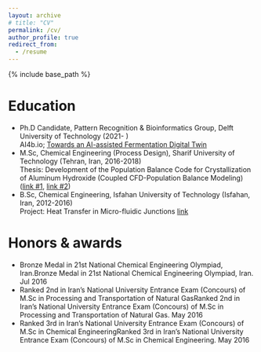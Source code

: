```yaml
---
layout: archive
# title: "CV"
permalink: /cv/
author_profile: true
redirect_from:
  - /resume
---
```


{% include base_path %}

Education
======
* Ph.D Candidate, Pattern Recognition & Bioinformatics Group, Delft University of Technology (2021- )  <br /> 
AI4b.io; [Towards an AI-assisted Fermentation Digital Twin​](https://www.ai4b.io/projects/towards-an-ai-assisted-fermentation-digital-twin/)
* M.Sc, Chemical Engineering (Process Design), Sharif University of Technology (Tehran, Iran, 2016-2018)  <br /> 
Thesis: Development of the Population Balance Code for Crystallization of Aluminum Hydroxide (Coupled CFD-Population Balance Modeling) ([link #1](http://library.sharif.ir/parvan/resource/455910/%D8%AA%D9%88%D8%B3%D8%B9%D9%87-%DA%A9%D8%AF-%D9%85%D9%88%D8%A7%D8%B2%D9%86%D9%87-%D8%AC%D9%85%D8%B9%DB%8C%D8%AA%DB%8C-%D9%88-%D8%A8%D8%B1%D8%B1%D8%B3%DB%8C-%D8%A2%D9%86-%D8%A8%D8%B1%D8%A7%DB%8C-%D9%85%D9%88%D8%B1%D8%AF-%D9%85%D8%B7%D8%A7%D9%84%D8%B9%D8%A7%D8%AA%DB%8C-%D8%AA%D8%B1%D8%B3%DB%8C%D8%A8-%D9%87%DB%8C%D8%AF%D8%B1%D8%A7%D8%AA-%D8%A2%D9%84%D9%88%D9%85%DB%8C%D9%86%D8%A7/&from=search&&query=%D9%85%D9%87%D8%AF%DB%8C%20%D9%86%D8%A7%D8%AF%D8%B1%DB%8C%20%D8%A8%D9%86%DB%8C&collectionPID=9&count=20&execute=true), [link #2](http://repository.sharif.edu/resource/455910/%D8%AA%D9%88%D8%B3%D8%B9%D9%87-%DA%A9%D8%AF-%D9%85%D9%88%D8%A7%D8%B2%D9%86%D9%87-%D8%AC%D9%85%D8%B9%DB%8C%D8%AA%DB%8C-%D9%88-%D8%A8%D8%B1%D8%B1%D8%B3%DB%8C-%D8%A2%D9%86-%D8%A8%D8%B1%D8%A7%DB%8C-%D9%85%D9%88%D8%B1%D8%AF-%D9%85%D8%B7%D8%A7%D9%84%D8%B9%D8%A7%D8%AA%DB%8C-%D8%AA%D8%B1%D8%B3%DB%8C%D8%A8-%D9%87%DB%8C%D8%AF%D8%B1%D8%A7%D8%AA-%D8%A2%D9%84%D9%88%D9%85%DB%8C%D9%86%D8%A7/preview/))
* B.Sc, Chemical Engineering, Isfahan University of Technology (Isfahan, Iran, 2012-2016)  <br /> 
Project: Heat Transfer in Micro-fluidic Junctions [link](https://thesis.iut.ac.ir/mahdi-naderibeni)

<!-- Skills
======
* Skill 1
* Skill 2
  * Sub-skill 2.1
  * Sub-skill 2.2
  * Sub-skill 2.3
* Skill 3 -->

Honors & awards
======
* Bronze Medal in 21st National Chemical Engineering Olympiad, Iran.Bronze Medal in 21st National Chemical Engineering Olympiad, Iran. Jul 2016
* Ranked 2nd in Iran’s National University Entrance Exam (Concours) of M.Sc in Processing and Transportation of Natural GasRanked 2nd in Iran’s National University Entrance Exam (Concours) of M.Sc in Processing and Transportation of Natural Gas. May 2016
* Ranked 3rd in Iran’s National University Entrance Exam (Concours) of M.Sc in Chemical EngineeringRanked 3rd in Iran’s National University Entrance Exam (Concours) of M.Sc in Chemical Engineering. May 2016

<!-- Publications
======
  <ul>{% for post in site.publications %}
    {% include archive-single-cv.html %}
  {% endfor %}</ul> -->
  
<!-- Talks
======
  <ul>{% for post in site.talks %}
    {% include archive-single-talk-cv.html %}
  {% endfor %}</ul> -->
  
<!-- Teaching
======
  <ul>{% for post in site.teaching %}
    {% include archive-single-cv.html %}
  {% endfor %}</ul>
  
Service and leadership
======
* Currently signed in to 43 different slack teams -->

